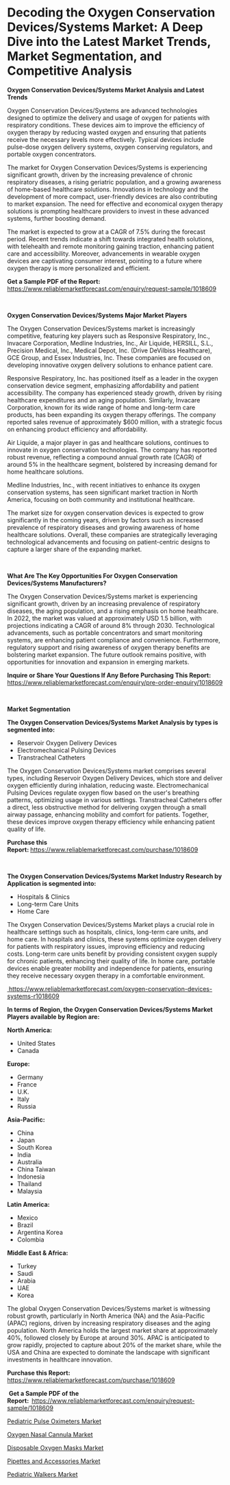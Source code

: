 <p><h1>Decoding the Oxygen Conservation Devices/Systems Market: A Deep Dive into the Latest Market Trends, Market Segmentation, and Competitive Analysis</h1></p><p><strong>Oxygen Conservation Devices/Systems Market Analysis and Latest Trends</strong></p>
<p><p>Oxygen Conservation Devices/Systems are advanced technologies designed to optimize the delivery and usage of oxygen for patients with respiratory conditions. These devices aim to improve the efficiency of oxygen therapy by reducing wasted oxygen and ensuring that patients receive the necessary levels more effectively. Typical devices include pulse-dose oxygen delivery systems, oxygen conserving regulators, and portable oxygen concentrators.</p><p>The market for Oxygen Conservation Devices/Systems is experiencing significant growth, driven by the increasing prevalence of chronic respiratory diseases, a rising geriatric population, and a growing awareness of home-based healthcare solutions. Innovations in technology and the development of more compact, user-friendly devices are also contributing to market expansion. The need for effective and economical oxygen therapy solutions is prompting healthcare providers to invest in these advanced systems, further boosting demand.</p><p>The market is expected to grow at a CAGR of 7.5% during the forecast period. Recent trends indicate a shift towards integrated health solutions, with telehealth and remote monitoring gaining traction, enhancing patient care and accessibility. Moreover, advancements in wearable oxygen devices are captivating consumer interest, pointing to a future where oxygen therapy is more personalized and efficient.</p></p>
<p><strong>Get a Sample PDF of the Report:&nbsp;</strong> <a href="https://www.reliablemarketforecast.com/enquiry/request-sample/1018609?utm_campaign=1159&utm_medium=2&utm_source=Github&utm_content=ia&utm_term=05112024&utm_id=oxygen-conservation-devicessystems">https://www.reliablemarketforecast.com/enquiry/request-sample/1018609</a></p>
<p>&nbsp;</p>
<p><strong>Oxygen Conservation Devices/Systems Major Market Players</strong></p>
<p><p>The Oxygen Conservation Devices/Systems market is increasingly competitive, featuring key players such as Responsive Respiratory, Inc., Invacare Corporation, Medline Industries, Inc., Air Liquide, HERSILL, S.L., Precision Medical, Inc., Medical Depot, Inc. (Drive DeVilbiss Healthcare), GCE Group, and Essex Industries, Inc. These companies are focused on developing innovative oxygen delivery solutions to enhance patient care.</p><p>Responsive Respiratory, Inc. has positioned itself as a leader in the oxygen conservation device segment, emphasizing affordability and patient accessibility. The company has experienced steady growth, driven by rising healthcare expenditures and an aging population. Similarly, Invacare Corporation, known for its wide range of home and long-term care products, has been expanding its oxygen therapy offerings. The company reported sales revenue of approximately $600 million, with a strategic focus on enhancing product efficiency and affordability.</p><p>Air Liquide, a major player in gas and healthcare solutions, continues to innovate in oxygen conservation technologies. The company has reported robust revenue, reflecting a compound annual growth rate (CAGR) of around 5% in the healthcare segment, bolstered by increasing demand for home healthcare solutions. </p><p>Medline Industries, Inc., with recent initiatives to enhance its oxygen conservation systems, has seen significant market traction in North America, focusing on both community and institutional healthcare. </p><p>The market size for oxygen conservation devices is expected to grow significantly in the coming years, driven by factors such as increased prevalence of respiratory diseases and growing awareness of home healthcare solutions. Overall, these companies are strategically leveraging technological advancements and focusing on patient-centric designs to capture a larger share of the expanding market.</p></p>
<p>&nbsp;</p>
<p><strong>What Are The Key Opportunities For Oxygen Conservation Devices/Systems Manufacturers?</strong></p>
<p><p>The Oxygen Conservation Devices/Systems market is experiencing significant growth, driven by an increasing prevalence of respiratory diseases, the aging population, and a rising emphasis on home healthcare. In 2022, the market was valued at approximately USD 1.5 billion, with projections indicating a CAGR of around 8% through 2030. Technological advancements, such as portable concentrators and smart monitoring systems, are enhancing patient compliance and convenience. Furthermore, regulatory support and rising awareness of oxygen therapy benefits are bolstering market expansion. The future outlook remains positive, with opportunities for innovation and expansion in emerging markets.</p></p>
<p><strong>Inquire or Share Your Questions If Any Before Purchasing This Report:</strong> <a href="https://www.reliablemarketforecast.com/enquiry/pre-order-enquiry/1018609?utm_campaign=1159&utm_medium=2&utm_source=Github&utm_content=ia&utm_term=05112024&utm_id=oxygen-conservation-devicessystems">https://www.reliablemarketforecast.com/enquiry/pre-order-enquiry/1018609</a></p>
<p>&nbsp;</p>
<p><strong>Market Segmentation</strong></p>
<p><strong>The Oxygen Conservation Devices/Systems Market Analysis by types is segmented into:</strong></p>
<p><ul><li>Reservoir Oxygen Delivery Devices</li><li>Electromechanical Pulsing Devices</li><li>Transtracheal Catheters</li></ul></p>
<p><p>The Oxygen Conservation Devices/Systems market comprises several types, including Reservoir Oxygen Delivery Devices, which store and deliver oxygen efficiently during inhalation, reducing waste. Electromechanical Pulsing Devices regulate oxygen flow based on the user's breathing patterns, optimizing usage in various settings. Transtracheal Catheters offer a direct, less obstructive method for delivering oxygen through a small airway passage, enhancing mobility and comfort for patients. Together, these devices improve oxygen therapy efficiency while enhancing patient quality of life.</p></p>
<p><strong>Purchase this Report:&nbsp;</strong><a href="https://www.reliablemarketforecast.com/purchase/1018609?utm_campaign=1159&utm_medium=2&utm_source=Github&utm_content=ia&utm_term=05112024&utm_id=oxygen-conservation-devicessystems">https://www.reliablemarketforecast.com/purchase/1018609</a></p>
<p>&nbsp;</p>
<p><strong>The Oxygen Conservation Devices/Systems Market Industry Research by Application is segmented into:</strong></p>
<p><ul><li>Hospitals & Clinics</li><li>Long-term Care Units</li><li>Home Care</li></ul></p>
<p><p>The Oxygen Conservation Devices/Systems Market plays a crucial role in healthcare settings such as hospitals, clinics, long-term care units, and home care. In hospitals and clinics, these systems optimize oxygen delivery for patients with respiratory issues, improving efficiency and reducing costs. Long-term care units benefit by providing consistent oxygen supply for chronic patients, enhancing their quality of life. In home care, portable devices enable greater mobility and independence for patients, ensuring they receive necessary oxygen therapy in a comfortable environment.</p></p>
<p><a href="https://www.reliablemarketforecast.com/oxygen-conservation-devices-systems-r1018609?utm_campaign=1159&utm_medium=2&utm_source=Github&utm_content=ia&utm_term=05112024&utm_id=oxygen-conservation-devicessystems">&nbsp;https://www.reliablemarketforecast.com/oxygen-conservation-devices-systems-r1018609</a></p>
<p><strong>In terms of Region, the Oxygen Conservation Devices/Systems Market Players available by Region are:</strong></p>
<p>
    <p> <strong> North America: </strong>
        <ul>
            <li>United States</li>
            <li>Canada</li>
        </ul>
        </p> 
    <p> <strong> Europe: </strong>
        <ul>
            <li>Germany</li>
            <li>France</li>
            <li>U.K.</li>
            <li>Italy</li>
            <li>Russia</li>
        </ul>
        </p> 
    <p> <strong> Asia-Pacific: </strong>
        <ul>
            <li>China</li>
            <li>Japan</li>
            <li>South Korea</li>
            <li>India</li>
            <li>Australia</li>
            <li>China Taiwan</li>
            <li>Indonesia</li>
            <li>Thailand</li>
            <li>Malaysia</li>
        </ul>
        </p> 
    <p> <strong> Latin America: </strong>
        <ul>
            <li>Mexico</li>
            <li>Brazil</li>
            <li>Argentina Korea</li>
            <li>Colombia</li>
        </ul>
        </p> 
    <p> <strong> Middle East & Africa: </strong>
        <ul>
            <li>Turkey</li>
            <li>Saudi</li>
            <li>Arabia</li>
            <li>UAE</li>
            <li>Korea</li>
        </ul>
    </p>
    </p>
<p><p>The global Oxygen Conservation Devices/Systems market is witnessing robust growth, particularly in North America (NA) and the Asia-Pacific (APAC) regions, driven by increasing respiratory diseases and the aging population. North America holds the largest market share at approximately 40%, followed closely by Europe at around 30%. APAC is anticipated to grow rapidly, projected to capture about 20% of the market share, while the USA and China are expected to dominate the landscape with significant investments in healthcare innovation.</p></p>
<p><strong>Purchase this Report: </strong><a href="https://www.reliablemarketforecast.com/purchase/1018609?utm_campaign=1159&utm_medium=2&utm_source=Github&utm_content=ia&utm_term=05112024&utm_id=oxygen-conservation-devicessystems">https://www.reliablemarketforecast.com/purchase/1018609</a></p>
<p>&nbsp;<strong>Get a Sample PDF of the Report:&nbsp;&nbsp;</strong><a href="https://www.reliablemarketforecast.com/enquiry/request-sample/1018609?utm_campaign=1159&utm_medium=2&utm_source=Github&utm_content=ia&utm_term=05112024&utm_id=oxygen-conservation-devicessystems">https://www.reliablemarketforecast.com/enquiry/request-sample/1018609</a></p>
<p><strong></strong></p>
<p><p><a href="https://issuu.com/reportprime-2/docs/pediatric-pulse-oximeters-market-si_6de495497747d5?utm_campaign=1159&utm_medium=2&utm_source=Github&utm_content=ia&utm_term=05112024&utm_id=oxygen-conservation-devicessystems">Pediatric Pulse Oximeters Market</a></p><p><a href="https://issuu.com/reportprime-2/docs/oxygen-nasal-cannula-market-size-20_19b77d2f52a2d1?utm_campaign=1159&utm_medium=2&utm_source=Github&utm_content=ia&utm_term=05112024&utm_id=oxygen-conservation-devicessystems">Oxygen Nasal Cannula Market</a></p><p><a href="https://github.com/mickahmaland/Market-Research-Report-List-1/blob/main/disposable-oxygen-masks-market.md?utm_campaign=1159&utm_medium=2&utm_source=Github&utm_content=ia&utm_term=05112024&utm_id=oxygen-conservation-devicessystems">Disposable Oxygen Masks Market</a></p><p><a href="https://github.com/chantekestenmo/Market-Research-Report-List-1/blob/main/pipettes-and-accessories-market.md?utm_campaign=1159&utm_medium=2&utm_source=Github&utm_content=ia&utm_term=05112024&utm_id=oxygen-conservation-devicessystems">Pipettes and Accessories Market</a></p><p><a href="https://issuu.com/reportprime-2/docs/pediatric-walkers-market-size-2030._5bb86795709142?utm_campaign=1159&utm_medium=2&utm_source=Github&utm_content=ia&utm_term=05112024&utm_id=oxygen-conservation-devicessystems">Pediatric Walkers Market</a></p></p>